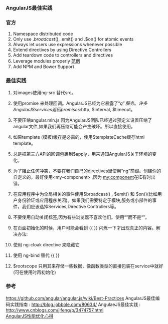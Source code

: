 ### AngularJS最佳实践

### 官方
1. Namespace distributed code
2. Only use .$broadcast(), .$emit() and .$on() for atomic events
3. Always let users use expressions whenever possible
4. Extend directives by using Directive Controllers
5. Add teardown code to controllers and directives
6. Leverage modules properly [范例](https://github.com/angular-app/angular-app/tree/master/client/src/app/dashboard)
7. Add NPM and Bower Support

### 最佳实践

1. 对images使用ng-src 替代src。

2. 使用promise 来处理回调。AngularJS已经为它暴露了“$q”服务。许多AngularJS services返回promises:$http, $interval, $timeout。

3. 不要压缩angular.min.js 因为AngularJS团队已经通过预定义设置压缩了angular文件,如果我们再压缩可能会产生破坏。所以直接使用。

4. 如果template (模板)缓存是必需的，使用$templateCache缓存html template。

5. 总是把第三方API的回调包裹到$apply，用来通知AngularJS关于环境的变化。

6. 为了阻止任何冲突，不要在我们自己的directives里使用“ng”前缀。创建你的自定义的。最好使用<my–component> ,因为 <my:component>在IE有时出错。

7. 在应用程序中为全局相关的事件使用$broadcast() , $emit() 和 $on()(比如用户身份验证或应用程序关闭)。如果我们需要特定于模块,服务或小部件的事件，我们应该选择Services,Directive Controllers等。

8. 不要使用自动关闭标签,因为有些浏览器不喜欢他们。使用“<product-title></product-title >”而不是“<product-title/>”。

9. 在页面初始化的时候，用户可能会看到 {{ }} 闪烁一下才出现真正的内容。解决办法:
  1. 使用 ng-cloak directive 来隐藏它
  2. 使用 ng-bind 替代 {{ }}
10. $rootscope
只用其来存储一些数据，像函数类型的直接包装在service中就好(可在使用时再初始化)

### 参考
https://github.com/angular/angular.js/wiki/Best-Practices
AngularJS最佳编码实践指南 : http://blog.jobbole.com/80634/
AngulaeJS最佳实践 : http://www.cnblogs.com/jifeng/p/3474757.html  
[AngularJS性能优化心得](https://github.com/atian25/blog/issues/5)  


